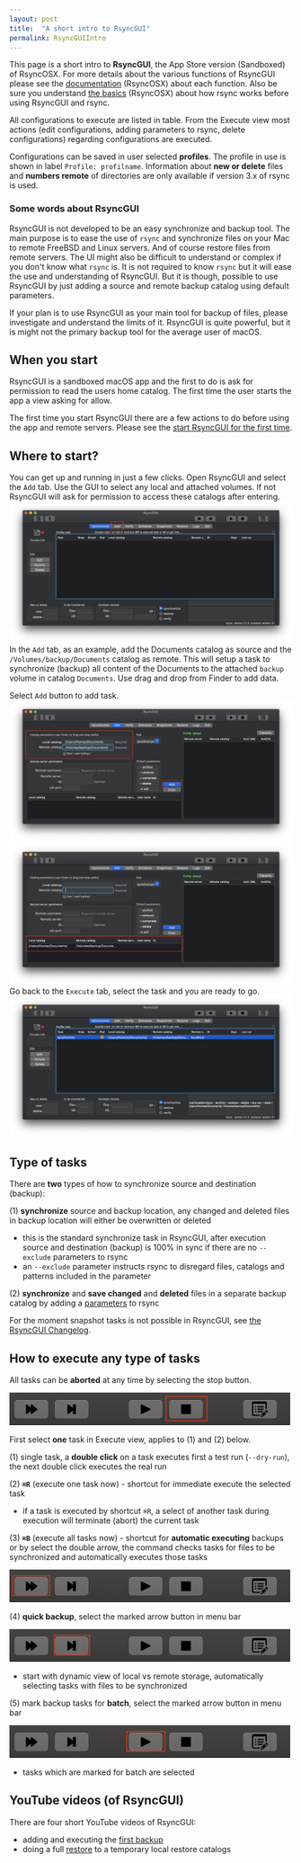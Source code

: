 ```yaml
---
layout: post
title:  "A short intro to RsyncGUI"
permalink: RsyncGUIIntro
---
```

This page is a short intro to **RsyncGUI**, the App Store version (Sandboxed) of RsyncOSX. For more details about the various functions of RsyncGUI please see the [documentation](/AboutRsyncOSX) (RsyncOSX) about each function. Also be sure you understand [the basics](/HowtoUseRsyncOSX) (RsyncOSX) about how rsync works before using RsyncGUI and rsync.

All configurations to execute are listed in table. From the Execute view most actions (edit configurations, adding parameters to rsync, delete configurations) regarding configurations are executed.

Configurations can be saved in user selected **profiles**. The profile in use is shown in label `Profile: profilname`. Information about **new or delete** files and **numbers remote** of directories are only available if version 3.x of rsync is used.

### Some words about RsyncGUI

RsyncGUI is not developed to be an easy synchronize and backup tool. The main purpose is to ease the use of `rsync` and synchronize files on your Mac to remote FreeBSD and Linux servers. And of course restore files from remote servers. The UI might also be difficult to understand or complex if you don't know what `rsync` is. It is not required to know `rsync` but it will ease the use and understanding of RsyncGUI. But it is though, possible to use RsyncGUI by just adding a source and remote backup catalog using default parameters.

If your plan is to use RsyncGUI as your main tool for backup of files, please investigate and understand the limits of it. RsyncGUI is quite powerful, but it is might not the primary backup tool for the average user of macOS.

## When you start

RsyncGUI is a sandboxed macOS app and the first to do is ask for permission to read the users home catalog. The first time the user starts the app a view asking for allow.

The first time you start RsyncGUI there are a few actions to do before using the app and remote servers. Please see the [start RsyncGUI for the first time](/RsyncGUIfirststart).

## Where to start?

You can get up and running in just a few clicks. Open RsyncGUI and select the `Add` tab. Use the GUI to select any local and attached volumes. If not RsyncGUI will ask for permission to access these catalogs after entering.
![](/images/RsyncOSX/master/intro/main1.png)
In the `Add` tab, as an example, add the Documents catalog as source and the `/Volumes/backup/Documents` catalog as remote. This will setup a task to synchronize (backup) all content of the Documents to the attached `backup` volume in catalog `Documents`. Use drag and drop from Finder to add data.

Select `Add` button to add task.
![](/images/RsyncOSX/master/intro/main2.png)
![](/images/RsyncOSX/master/intro/main3.png)
Go back to the `Execute` tab, select the task and you are ready to go.
![](/images/RsyncOSX/master/intro/main4.png)

## Type of tasks

There  are **two** types of how to synchronize source and destination (backup):

(1) **synchronize** source and backup location, any changed and deleted files in backup location will either be overwritten or deleted
  - this is the standard synchronize task in RsyncGUI, after execution source and destination (backup) is 100% in sync if there are no `--exclude` parameters to rsync
  - an `--exclude` parameter instructs rsync to disregard files, catalogs and patterns included in the parameter

(2) **synchronize** and **save changed** and **deleted** files in a separate backup catalog by adding a [parameters](/Parameters) to rsync

For the moment snapshot tasks is not possible in RsyncGUI, see [the RsyncGUI Changelog](/RsyncGUIChangelog).

## How to execute any type of tasks

All tasks can be **aborted** at any time by selecting the stop button.

![](/images/RsyncOSX/master/intro/menu1.png)

First select **one** task in Execute view, applies to (1) and (2) below.

(1) single task, a **double click** on a task executes first a test run (`--dry-run`), the next double click executes the real run

(2) **`⌘R`** (execute one task now) - shortcut for immediate execute the selected task
- if a task is executed by shortcut `⌘R`, a select of another task during execution will terminate (abort) the current task

(3) **`⌘B`** (execute all tasks now) - shortcut for **automatic executing** backups or by select the double arrow, the command checks tasks for files to be synchronized and automatically executes those tasks

![](/images/RsyncOSX/master/intro/menu4.png)

(4) **quick backup**, select the marked arrow button in menu bar

![](/images/RsyncOSX/master/intro/menu2.png)

- start with dynamic view of local vs remote storage, automatically selecting tasks with files to be synchronized

(5) mark backup tasks for **batch**, select the marked arrow button in menu bar

![](/images/RsyncOSX/master/intro/menu3.png)

- tasks which are marked for batch are selected

## YouTube videos (of RsyncGUI)

There are four short YouTube videos of RsyncGUI:

- adding and executing the [first backup](https://youtu.be/8oe1lKgiDx8)
- doing a full [restore](https://youtu.be/-R6n_8fl6Ls) to a temporary local restore catalogs
